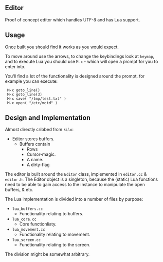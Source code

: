 
Editor
------

Proof of concept editor which handles UTF-8 and has Lua support.


Usage
-----

Once built you should find it works as you would expect.

To move around use the arrows, to change the keybindings look at `keymap`,
and to execute Lua you should use `M-x` - which will open a prompt for you
to enter into.

You'll find a lot of the functionality is designed around the prompt,
for example you can execute:

     M-x goto_line()
     M-x goto_line(3)
     M-x save( "/tmp/test.txt" )
     M-x open( "/etc/motd" )


Design and Implementation
-------------------------

Almost directly cribbed from `kilo`:

* Editor stores buffers.
    * Buffers contain
       - Rows
       - Cursor-magic.
       - A name.
       - A dirty-flag

The editor is built around the `Editor` class, implemented in `editor.cc` & `editor.h`.  The Editor object is a singleton, because the (static) Lua functions need to be able to gain access to the instance to manipulate the open buffers, & etc.

The Lua implementation is divided into a number of files by purpose:

* `lua_buffers.cc`
   * Functionality relating to buffers.
* `lua_core.cc`
   * Core functionliaty.
* `lua_movement.cc`
   * Functionality relating to movement.
* `lua_screen.cc`
   * Functionality relating to the screen.

The division might be somewhat arbitrary.
